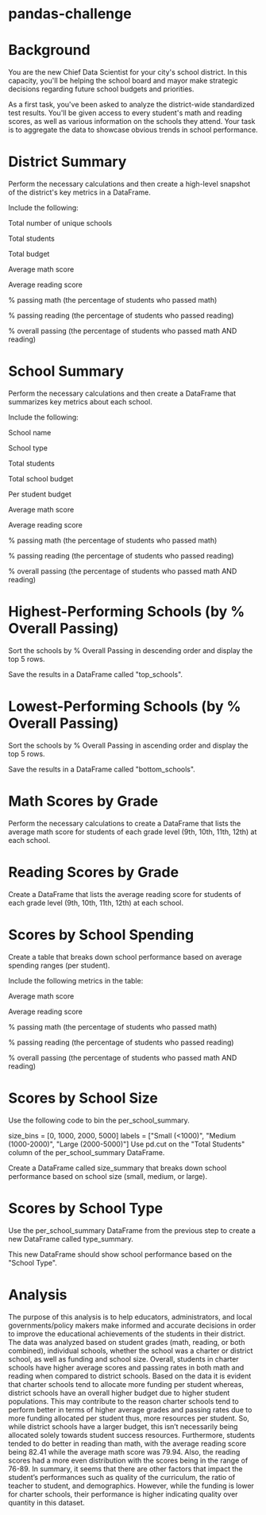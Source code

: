 # pandas-challenge
# Background
You are the new Chief Data Scientist for your city's school district. In this capacity, you'll be helping the school board and mayor make strategic decisions regarding future school budgets and priorities.

As a first task, you've been asked to analyze the district-wide standardized test results. You'll be given access to every student's math and reading scores, as well as various information on the schools they attend. Your task is to aggregate the data to showcase obvious trends in school performance.

# District Summary
Perform the necessary calculations and then create a high-level snapshot of the district's key metrics in a DataFrame.

Include the following:

Total number of unique schools

Total students

Total budget

Average math score

Average reading score

% passing math (the percentage of students who passed math)

% passing reading (the percentage of students who passed reading)

% overall passing (the percentage of students who passed math AND reading)

# School Summary
Perform the necessary calculations and then create a DataFrame that summarizes key metrics about each school.

Include the following:

School name

School type

Total students

Total school budget

Per student budget

Average math score

Average reading score

% passing math (the percentage of students who passed math)

% passing reading (the percentage of students who passed reading)

% overall passing (the percentage of students who passed math AND reading)

# Highest-Performing Schools (by % Overall Passing)
Sort the schools by % Overall Passing in descending order and display the top 5 rows.

Save the results in a DataFrame called "top_schools".

# Lowest-Performing Schools (by % Overall Passing)
Sort the schools by % Overall Passing in ascending order and display the top 5 rows.

Save the results in a DataFrame called "bottom_schools".

# Math Scores by Grade
Perform the necessary calculations to create a DataFrame that lists the average math score for students of each grade level (9th, 10th, 11th, 12th) at each school.

# Reading Scores by Grade
Create a DataFrame that lists the average reading score for students of each grade level (9th, 10th, 11th, 12th) at each school.

# Scores by School Spending
Create a table that breaks down school performance based on average spending ranges (per student).

Include the following metrics in the table:

Average math score

Average reading score

% passing math (the percentage of students who passed math)

% passing reading (the percentage of students who passed reading)

% overall passing (the percentage of students who passed math AND reading)

# Scores by School Size
Use the following code to bin the per_school_summary.

size_bins = [0, 1000, 2000, 5000]
labels = ["Small (<1000)", "Medium (1000-2000)", "Large (2000-5000)"]
Use pd.cut on the "Total Students" column of the per_school_summary DataFrame.

Create a DataFrame called size_summary that breaks down school performance based on school size (small, medium, or large).

# Scores by School Type
Use the per_school_summary DataFrame from the previous step to create a new DataFrame called type_summary.

This new DataFrame should show school performance based on the "School Type".


# Analysis
The purpose of this analysis is to help educators, administrators, and local governments/policy makers make informed and accurate decisions in order to improve the educational achievements of the students in their district. The data was analyzed based on student grades (math, reading, or both combined), individual schools, whether the school was a charter or district school, as well as funding and school size. Overall, students in charter schools have higher average scores and passing rates in both math and reading when compared to district schools. Based on the data it is evident that charter schools tend to allocate more funding per student whereas, district schools have an overall higher budget due to higher student populations. This may contribute to the reason charter schools tend to perform better in terms of higher average grades and passing rates due to more funding allocated per student thus, more resources per student. So, while district schools have a larger budget, this isn’t necessarily being allocated solely towards student success resources. Furthermore, students tended to do better in reading than math, with the average reading score being 82.41 while the average math score was 79.94. Also, the reading scores had a more even distribution with the scores being in the range of 76-89. In summary, it seems that there are other factors that impact the student’s performances such as quality of the curriculum, the ratio of teacher to student, and demographics. However, while the funding is lower for charter schools, their performance is higher indicating quality over quantity in this dataset.
